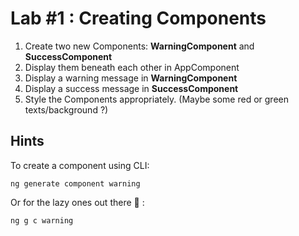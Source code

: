 # Lab #1 : Creating Components

1. Create two new Components: **WarningComponent** and **SuccessComponent**
2. Display them beneath each other in AppComponent
3. Display a warning message in **WarningComponent**
4. Display a success message in **SuccessComponent**
5. Style the Components appropriately. (Maybe some red or green texts/background ?)

## Hints

To create a component using CLI:

``` console
ng generate component warning
```

Or for the lazy ones out there :see_no_evil: :

``` console
ng g c warning
```
